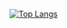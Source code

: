 [![Top Langs](https://github-readme-stats.vercel.app/api/top-langs/?username=juliand665&layout=compact&langs_count=4&hide=jupyter%20notebook)](https://github.com/anuraghazra/github-readme-stats)

<!--
**juliand665/juliand665** is a ✨ _special_ ✨ repository because its `README.md` (this file) appears on your GitHub profile.

Here are some ideas to get you started:

- 🔭 I’m currently working on ...
- 🌱 I’m currently learning ...
- 👯 I’m looking to collaborate on ...
- 🤔 I’m looking for help with ...
- 💬 Ask me about ...
- 📫 How to reach me: ...
- 😄 Pronouns: ...
- ⚡ Fun fact: ...
-->
